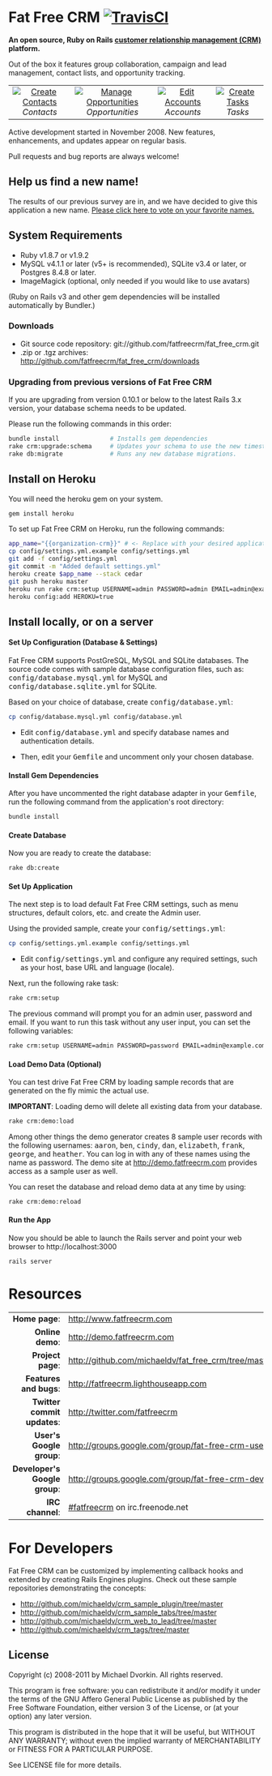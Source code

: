 # Fat Free CRM [![TravisCI](https://travis-ci.org/fatfreecrm/fat_free_crm.png?branch=master)](http://travis-ci.org/fatfreecrm/fat_free_crm)

**An open source, Ruby on Rails
[customer relationship management (CRM)](http://en.wikipedia.org/wiki/Customer_relationship_management)
platform.**

Out of the box it features group collaboration, campaign and lead management, contact lists, and opportunity tracking.

<table>
  <tr>
    <td align="center">
      <a href="http://fatfreecrm.com/images/contact_create.png" target="_blank" title="Create Contacts">
        <img src="http://fatfreecrm.com/images/contact_create_t.png" alt="Create Contacts">
      </a>
      <br />
      <em>Contacts</em>
    </td>
    <td align="center">
      <a href="http://fatfreecrm.com/images/contact_opportunity.png" target="_blank" title="Manage Opportunities">
        <img src="http://fatfreecrm.com/images/contact_opportunity_t.png" alt="Manage Opportunities">
      </a>
      <br />
      <em>Opportunities</em>
    </td>
    <td align="center">
      <a href="http://fatfreecrm.com/images/account_edit.png" target="_blank" title="Edit Accounts">
        <img src="http://fatfreecrm.com/images/account_edit_t.png" alt="Edit Accounts">
      </a>
      <br />
      <em>Accounts</em>
    </td>
    <td align="center">
      <a href="http://fatfreecrm.com/images/task_create.png" target="_blank" title="Create Tasks">
        <img src="http://fatfreecrm.com/images/task_create_t.png" alt="Create Tasks">
      </a>
      <br />
      <em>Tasks</em>
    </td>
  </tr>
</table>

Active development started in November 2008.
New features, enhancements, and updates appear on regular basis.

Pull requests and bug reports are always welcome!

## Help us find a new name!

The results of our previous survey are in, and we have decided to give this application a new name.
[Please click here to vote on your favorite names.](https://docs.google.com/spreadsheet/viewform?formkey=dG05QlBqbHFVMmFIdHNVT0ZtYWVzQ2c6MQ&theme=0AX42CRMsmRFbUy04ZWQwMDYwMS02YjZhLTQ2ZjMtYjcyNy0zYWNlMzlmYTAxNmY&ifq)

## System Requirements

* Ruby v1.8.7 or v1.9.2
* MySQL v4.1.1 or later (v5+ is recommended), SQLite v3.4 or later, or Postgres 8.4.8 or later.
* ImageMagick (optional, only needed if you would like to use avatars)

(Ruby on Rails v3 and other gem dependencies will be installed automatically by Bundler.)


### Downloads

* Git source code repository: git://github.com/fatfreecrm/fat_free_crm.git
* .zip or .tgz archives: http://github.com/fatfreecrm/fat_free_crm/downloads


### Upgrading from previous versions of Fat Free CRM

If you are upgrading from version 0.10.1 or below to the latest Rails 3.x version, your database schema
needs to be updated.

Please run the following commands in this order:

```bash
bundle install              # Installs gem dependencies
rake crm:upgrade:schema     # Updates your schema to use the new timestamped migrations
rake db:migrate             # Runs any new database migrations.
```

## Install on Heroku

You will need the heroku gem on your system.

```bash
gem install heroku
```

To set up Fat Free CRM on Heroku, run the following commands:

```bash
app_name="{{organization-crm}}" # <- Replace with your desired application name
cp config/settings.yml.example config/settings.yml
git add -f config/settings.yml
git commit -m "Added default settings.yml"
heroku create $app_name --stack cedar
git push heroku master
heroku run rake crm:setup USERNAME=admin PASSWORD=admin EMAIL=admin@example.com
heroku config:add HEROKU=true
```

## Install locally, or on a server

#### Set Up Configuration (Database & Settings)

Fat Free CRM supports PostGreSQL, MySQL and SQLite databases. The source code comes with
sample database configuration files, such as: <tt>config/database.mysql.yml</tt>
for MySQL and <tt>config/database.sqlite.yml</tt> for SQLite.

Based on your choice of database, create <tt>config/database.yml</tt>:

```bash
cp config/database.mysql.yml config/database.yml
```

* Edit <tt>config/database.yml</tt> and specify database names and authentication details.

* Then, edit your <tt>Gemfile</tt> and uncomment only your chosen database.


#### Install Gem Dependencies

After you have uncommented the right database adapter in your <tt>Gemfile</tt>,
run the following command from the application's root directory:

```bash
bundle install
```

#### Create Database

Now you are ready to create the database:

```bash
rake db:create
```

#### Set Up Application

The next step is to load default Fat Free CRM settings, such as menu structures,
default colors, etc. and create the Admin user.

Using the provided sample, create your <tt>config/settings.yml</tt>:

```bash
cp config/settings.yml.example config/settings.yml
```

* Edit <tt>config/settings.yml</tt> and configure any required settings, such as your host, base URL and language (locale).


Next, run the following rake task:

```bash
rake crm:setup
```

The previous command will prompt you for an admin user, password and email.
If you want to run this task without any user input, you can set the following variables:

```bash
rake crm:setup USERNAME=admin PASSWORD=password EMAIL=admin@example.com
```

#### Load Demo Data (Optional)

You can test drive Fat Free CRM by loading sample records that are generated
on the fly mimic the actual use.

**IMPORTANT**: Loading demo will delete all existing data from your database.

```bash
rake crm:demo:load
```

Among other things the demo generator creates 8 sample user records with the
following usernames: <tt>aaron</tt>, <tt>ben</tt>, <tt>cindy</tt>, <tt>dan</tt>,
<tt>elizabeth</tt>, <tt>frank</tt>, <tt>george</tt>, and <tt>heather</tt>.
You can log in with any of these names using the name as password.
The demo site at http://demo.fatfreecrm.com provides access as a sample user as well.

You can reset the database and reload demo data at any time by using:

```bash
rake crm:demo:reload
```

#### Run the App

Now you should be able to launch the Rails server and point your web browser
to http://localhost:3000

```bash
rails server
```

# Resources

|||
|-----------------------------------:|:--------------------------|
|                 **Home page**: | http://www.fatfreecrm.com |
|               **Online demo**: | http://demo.fatfreecrm.com |
|              **Project page**: | http://github.com/michaeldv/fat_free_crm/tree/master |
|         **Features and bugs**: | http://fatfreecrm.lighthouseapp.com |
|    **Twitter commit updates**: | http://twitter.com/fatfreecrm |
|       **User's Google group**: | http://groups.google.com/group/fat-free-crm-users |
|  **Developer's Google group**: | http://groups.google.com/group/fat-free-crm-dev |
|               **IRC channel**: | [#fatfreecrm](http://webchat.freenode.net/) on irc.freenode.net |


# For Developers

Fat Free CRM can be customized by implementing callback hooks and extended by
creating Rails Engines plugins. Check out these sample repositories demonstrating
the concepts:

* http://github.com/michaeldv/crm_sample_plugin/tree/master
* http://github.com/michaeldv/crm_sample_tabs/tree/master
* http://github.com/michaeldv/crm_web_to_lead/tree/master
* http://github.com/michaeldv/crm_tags/tree/master


## License

Copyright (c) 2008-2011 by Michael Dvorkin. All rights reserved.

This program is free software: you can redistribute it and/or modify it
under the terms of the GNU Affero General Public License as published by
the Free Software Foundation, either version 3 of the License, or (at your
option) any later version.

This program is distributed in the hope that it will be useful, but WITHOUT
ANY WARRANTY; without even the implied warranty of MERCHANTABILITY or FITNESS
FOR A PARTICULAR PURPOSE.

See LICENSE file for more details.

